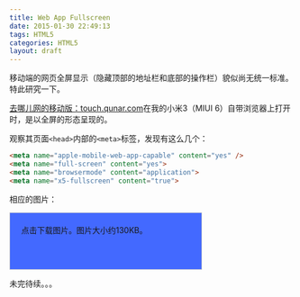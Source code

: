 ```yaml
---
title: Web App Fullscreen
date: 2015-01-30 22:49:13
tags: HTML5
categories: HTML5
layout: draft
---
```


移动端的网页全屏显示（隐藏顶部的地址栏和底部的操作栏）貌似尚无统一标准。特此研究一下。

<a href="http://touch.qunar.com" target="_blank">去哪儿网的移动版：touch.qunar.com</a>在我的小米3（MIUI 6）自带浏览器上打开时，是以全屏的形态呈现的。

观察其页面`<head>`内部的`<meta>`标签，发现有这么几个：

```html
<meta name="apple-mobile-web-app-capable" content="yes" />
<meta name="full-screen" content="yes">
<meta name="browsermode" content="application">
<meta name="x5-fullscreen" content="true">
```
相应的图片：

<div id="image-to-load-01" style="width: 300px; height: 60px;padding: 20px;border: 1px solid #ccc; background-color: #4369FF; cursor: pointer;" data-src="/images/blog/2015/01/touch.qunar.jpg">点击下载图片。图片大小约130KB。</div>

未完待续。。。

<script>
window.onload = function(){
	var container = $('#image-to-load-01');
	container.click(function(event){
		container.html('下载中……');
		var url = container.data('src');
		var img = document.createElement('img');
		img.src = url;
		$(img).load(function(){
			container.replaceWith($(img));
		});

	});
};
</script>